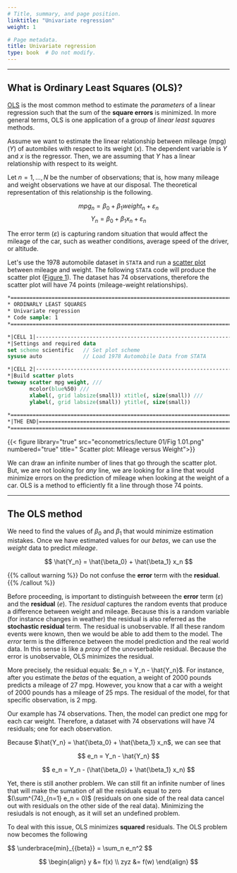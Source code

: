 ```yaml
---
# Title, summary, and page position.
linktitle: "Univariate regression"
weight: 1

# Page metadata.
title: Univariate regression
type: book  # Do not modify.
---
```


---
## What is Ordinary Least Squares (OLS)?
[OLS](https://en.wikipedia.org/wiki/Ordinary_least_squares) is the most common method to estimate the *parameters* of a linear regression such that the sum of the **square errors** is minimized. In more general terms, OLS is one application of a group of *linear least squares* methods.

Assume we want to estimate the linear relationship between mileage (mpg) $(Y)$ of autombiles with respect to its weight $(x)$. The dependent variable is $Y$ and $x$ is the regressor. Then, we are assuming that $Y$ has a linear relationship with respect to its weight.

Let $n = 1,...,N$ be the number of observations; that is, how many mileage and weight observations we have at our disposal. The theoretical representation of this relationship is the following.

$$ mpg_n = \beta_0 + \beta_1 weight_n + \varepsilon_n  $$
$$ Y_n = \beta_0 + \beta_1 x_n + \varepsilon_n $$

The error term $(\varepsilon)$ is capturing random situation that would affect the mileage of the car, such as weather conditions, average speed of the driver, or altitude.

Let's use the 1978 automobile dataset in `STATA` and run a [scatter plot](https://en.wikipedia.org/wiki/Scatter_plot) between mileage and weight. The following `STATA` code will produce the scatter plot ([Figure 1](#figure--scatter-plot-mileage-versus-weight)). The dataset has 74 observations, therefore the scatter plot will have 74 points (mileage-weight relationships).


```stata
*==============================================================================*
* ORDINARLY LEAST SQUARES
* Univariate regression
* Code sample: 1
*==============================================================================*

*|CELL 1|----------------------------------------------------------------------*
*|Settings and required data
set scheme scientific	// Set plot scheme
sysuse auto				// Load 1978 Automobile Data from STATA

*|CELL 2|----------------------------------------------------------------------*
*|Build scatter plots
twoway scatter mpg weight, ///
	   mcolor(blue%50) ///
	   xlabel(, grid labsize(small)) xtitle(, size(small)) ///
	   ylabel(, grid labsize(small)) ytitle(, size(small))
	   
*==============================================================================*
*|THE END|=====================================================================*
*==============================================================================*
```
{{< figure library="true" src="econometrics/lecture 01/Fig 1.01.png" numbered="true" title=" Scatter plot: Mileage versus Weight">}}  

We can draw an infinite number of lines that go through the scatter plot. But, we are not looking for *any* line, we are looking for a line that would minimize errors on the prediction of mileage when looking at the weight of a car. OLS is a method to efficiently fit a line through those 74 points. 

---
## The OLS method
We need to find the values of $\beta_0$ and $\beta_1$ that would minimize estimation mistakes. Once we have estimated values for our $betas$, we can use the $weight$ data to predict $mileage$. 

$$ \hat{Y_n} = \hat{\beta_0} + \hat{\beta_1} x_n $$

{{% callout warning %}}
Do not confuse the **error** term with the **residual**.
{{% /callout %}}

Before proceeding, is important to distinguish betweeen the **error** term $(\varepsilon)$ and the **residual** $(e).$ The *residual* captures the random events that produce a difference between weight and mileage. Because this is a random variable (for instance changes in weather) the residual is also referred as the **stochastic residual** term. The residual is unobservable. If all these random events were known, then we would be able to add them to the model. The *error* term is the difference between the model prediction and the real world data. In this sense is like a *proxy* of the unovserbable residual. Because the error is unobservable, OLS minimizes the residual.

More precisely, the residual equals: $e_n = Y_n - \hat{Y_n}$. For instance, after you estimate the $betas$ of the equation, a weight of 2000 pounds predicts a mileage of 27 mpg. However, you know that a car with a weight of 2000 pounds has a mileage of 25 mps. The residual of the model, for that specific observation, is 2 mpg.

Our example has 74 observations. Then, the model can predict one mpg for each car weight. Therefore, a dataset with 74 observations will have 74 residuals; one for each observation. 

Because $\hat{Y_n} = \hat{\beta_0} + \hat{\beta_1} x_n$, we can see that

$$ e_n = Y_n - \hat{Y_n} $$

$$ e_n = Y_n - (\hat{\beta_0} + \hat{\beta_1} x_n) $$

Yet, there is still another problem. We can still fit an infinite number of lines that will make the sumation of all the residuals equal to zero $(\sum^{74}_{n=1} e_n = 0)$ (residuals on one side of the real data cancel out with residuals on the other side of the real data). Minimizing the resiudals is not enough, as it will set an undefined problem.

To deal with this issue, OLS minimizes **squared** residuals. The OLS problem now becomes the following

$$ \underbrace{min}_{\{beta}} = \sum_n e_n^2 $$ 

$$
\begin{align}
y &= f(x) \\
zyz &= f(w)
\end{align}
$$
